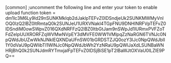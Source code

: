 [common]
;uncomment the following line and enter your token to enable upload function
token = dm1lc3M6Ly9ld29nSUNKMklqb2dJaklpTEFvZ0lDSndjeUk2SUNKMWMyVnlOQ0lzQ2lBZ0ltRmtaQ0k2SUNJeU1URXVNakl4TGpFNU9DNHlNRFVpTEFvZ0lDSndiM0owSWpvZ016QXdNRFFzQ2lBZ0ltbGtJam9nSWpJd1lURmxPVFZoTFdZelpUUXRORFZqWVMwNVpEY3dMVFE0WW1VMlpqZzNaRGN6TVNJc0NpQWdJbUZwWkNJNklEQXNDaUFnSW01bGRDSTZJQ0ozY3lJc0NpQWdJblI1Y0dVaU9pQWlibTl1WlNJc0NpQWdJbWh2YzNRaU9pQWlJaXdLSUNBaWNHRjBhQ0k2SUNJdmRYTmxjalFpTEFvZ0lDSjBiSE1pT2lBaWJtOXVaU0lLZlE9PQ==
